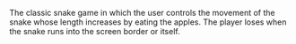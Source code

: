 The classic snake game in which the user controls the movement of the snake whose length increases by eating the apples. The player loses when the snake runs into the screen border or itself.
